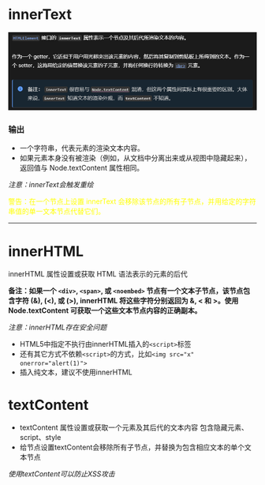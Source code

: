 # innerText

![alt text](./innerText.png)

### 输出
- 一个字符串，代表元素的渲染文本内容。
- 如果元素本身没有被渲染（例如，从文档中分离出来或从视图中隐藏起来），返回值与 Node.textContent 属性相同。

*注意：innerText会触发重绘*

<div style="color: yellow;">警告：在一个节点上设置 innerText 会移除该节点的所有子节点，并用给定的字符串值的单一文本节点代替它们。</div>

****

# innerHTML

innerHTML 属性设置或获取 HTML 语法表示的元素的后代

**备注：如果一个 `<div>`, `<span>`, 或 `<noembed>` 节点有一个文本子节点，该节点包含字符 (&), (<), 或 (>), innerHTML 将这些字符分别返回为 &amp;, &lt; 和 &gt;。使用Node.textContent 可获取一个这些文本节点内容的正确副本。**

*注意：innerHTML存在安全问题*

- HTML5中指定不执行由innerHTML插入的`<script>`标签
- 还有其它方式不依赖`<script>`的方式，比如`<img src="x" onerror="alert(1)">`
- 插入纯文本，建议不使用innerHTML

# textContent

- textContent 属性设置或获取一个元素及其后代的文本内容 包含隐藏元素、script、style
- 给节点设置textContent会移除所有子节点，并替换为包含相应文本的单个文本节点

*使用textContent可以防止XSS攻击*

